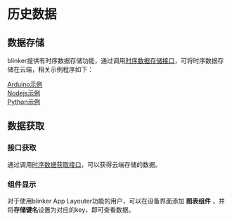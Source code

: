 # 历史数据  

## 数据存储  
blinker提供有时序数据存储功能，通过调用[时序数据存储接口](https://diandeng.tech/doc/api-storage-ts-num)，可将时序数据存储在云端，相关示例程序如下：  

[Arduino示例](https://github.com/blinker-iot/blinker-library/blob/master/examples/Blinker_Cloud/Blinker_CLOUDDATA/CLOUDDATA_WiFi/CLOUDDATA_WiFi.ino)  
[Nodejs示例](https://github.com/blinker-iot/blinker-js/blob/typescript/example/example_server.ts)  
[Python示例](https://github.com/blinker-iot/blinker-py/blob/dev_3.0/example/storage_ts.py)  



## 数据获取  

### 接口获取 
通过调用[时序数据获取接口](https://diandeng.tech/doc/api-storage-ts-num)，可以获得云端存储的数据。  
  
### 组件显示  
对于使用blinker App Layouter功能的用户，可以在设备界面添加 **图表组件** ，并将**存储键名**设置为对应的key，即可查看数据。  